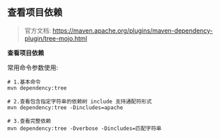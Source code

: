 
## 查看项目依赖

>官方文档: https://maven.apache.org/plugins/maven-dependency-plugin/tree-mojo.html


**查看项目依赖**

常用命令参数使用:   
```shell
# 1.基本命令
mvn dependency:tree

# 2.查看包含指定字符串的依赖树 include 支持通配符形式
mvn dependency:tree -Dincludes=apache

# 3.查看完整依赖
mvn dependency:tree -Dverbose -Dincludes=匹配字符串
```

